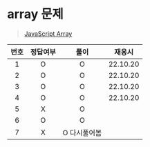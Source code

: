 # array 문제

> [JavaScript Array](../../../theory/array.md)

| 번호 | 정답여부 |     풀이     |  재응시  |
| :--: | :------: | :----------: | :------: |
|  1   |    O     |      O       | 22.10.20 |
|  2   |    O     |      O       | 22.10.20 |
|  3   |    O     |      O       | 22.10.20 |
|  4   |    O     |      O       | 22.10.20 |
|  5   |    X     |      O       |
|  6   |    O     |      O       |
|  7   |    X     | O 다시풀어봄 |
